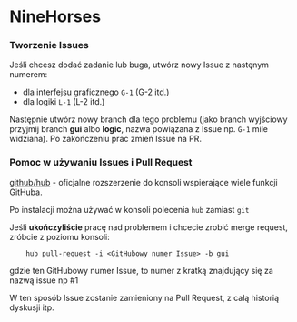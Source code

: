 # NineHorses

### Tworzenie Issues
Jeśli chcesz dodać zadanie lub buga, utwórz nowy Issue z nastęnym numerem:  
- dla interfejsu graficznego `G-1` (G-2 itd.)  
- dla logiki `L-1` (L-2 itd.)  

Następnie utwórz nowy branch dla tego problemu (jako branch wyjściowy przyjmij branch **gui** albo **logic**, nazwa powiązana z Issue np. `G-1` mile widziana).
Po zakończeniu prac zmień Issue na PR.  

### Pomoc w używaniu Issues i Pull Request
[github/hub](https://github.com/github/hub) - oficjalne rozszerzenie do konsoli wspierające wiele funkcji GitHuba.

Po instalacji można używać w konsoli polecenia `hub` zamiast `git`

Jeśli **ukończyliście** pracę nad problemem i chcecie zrobić merge request, zróbcie z poziomu konsoli:

        hub pull-request -i <GitHubowy numer Issue> -b gui

gdzie ten GitHubowy numer Issue, to numer z kratką znajdujący się za nazwą issue np #1

W ten sposób Issue zostanie zamieniony na Pull Request, z całą historią dyskusji itp.
